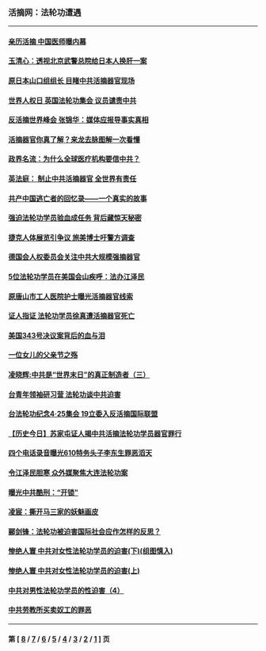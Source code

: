 ### 活摘网：法轮功遭遇
---
#### [亲历活摘 中国医师曝内幕](../../pages/nf5881/n14040389.md?09270430) 
#### [玉清心：透视北京武警总院给日本人换肝一案](../../pages/nf5881/n13771978.md?09270430) 
#### [原日本山口组组长 目睹中共活摘器官现场](../../pages/nf5881/n13767360.md?09270430) 
#### [世界人权日 英国法轮功集会 议员谴责中共](../../pages/nf5881/n13431763.md?09270430) 
#### [反活摘世界峰会 张锦华：媒体应报导事实真相](../../pages/nf5881/n13278502.md?09270430) 
#### [活摘器官你真了解？来龙去脉图解一次看懂](../../pages/nf5881/n13013820.md?09270430) 
#### [政界名流：为什么全球医疗机构要信中共？](../../pages/nf5881/n11945479.md?09270430) 
#### [英法庭： 制止中共活摘器官 全世界有责任](../../pages/nf5881/n11330691.md?09270430) 
#### [共产中国逃亡者的回忆录——一个真实的故事](../../pages/nf5881/n10918649.md?09270430) 
#### [强迫法轮功学员验血成任务 背后藏惊天秘密](../../pages/nf5881/n4252384.md?09270430) 
#### [捷克人体展览引争议 旅美博士吁警方调查](../../pages/nf5881/n9429187.md?09270430) 
#### [德国会人权委员会关注中共大规模强摘器官](../../pages/nf5881/n8418950.md?09270430) 
#### [5位法轮功学员在美国会山疾呼：法办江泽民](../../pages/nf5881/n8101519.md?09270430) 
#### [原唐山市工人医院护士曝光活摘器官线索](../../pages/nf5881/n8076384.md?09270430) 
#### [证人指证 法轮功学员徐真遭活摘器官死亡](../../pages/nf5881/n8042467.md?09270430) 
#### [美国343号决议案背后的血与泪](../../pages/nf5881/n8020684.md?09270430) 
#### [一位女儿的父亲节之殇](../../pages/nf5881/n8014122.md?09270430) 
#### [凌晓辉:中共是“世界末日”的真正制造者（三）](../../pages/nf5881/n4210333.md?09270430) 
#### [台青年领袖研习营 法轮功谈中共迫害](../../pages/nf5881/n4141857.md?09270430) 
#### [台法轮功纪念4‧25集会 19立委入反活摘国际联盟](../../pages/nf5881/n4141821.md?09270430) 
#### [【历史今日】苏家屯证人揭中共活摘法轮功学员器官罪行](../../pages/nf5881/n4135912.md?09270430) 
#### [四个电话录音曝光610特务头子李东生罪恶滔天](../../pages/nf5881/n4040060.md?09270430) 
#### [令江泽民胆寒 众外媒聚焦大连法轮功案](../../pages/nf5881/n3932671.md?09270430) 
#### [曝光中共酷刑：“开锁”](../../pages/nf5881/n3889373.md?09270430) 
#### [凌宸：撕开马三家的妖魅画皮](../../pages/nf5881/n3849369.md?09270430) 
#### [郦剑锋：法轮功被迫害国际社会应作怎样的反思？](../../pages/nf5881/n3824560.md?09270430) 
#### [惨绝人寰 中共对女性法轮功学员的迫害(下)(组图慎入)](../../pages/nf5881/n3816285.md?09270430) 
#### [惨绝人寰 中共对女性法轮功学员的迫害(上)](../../pages/nf5881/n3815374.md?09270430) 
#### [中共对男性法轮功学员的性迫害（4）](../../pages/nf5881/n3769144.md?09270430) 
#### [中共劳教所买卖奴工的罪恶](../../pages/nf5881/n3769378.md?09270430) 

---
#### 第 [ [8](./8.md?09270430) / [7](./7.md?09270430) / [6](./6.md?09270430) / [5](./5.md?09270430) / [4](./4.md?09270430) / [3](./3.md?09270430) / [2](./2.md?09270430) / [1](./1.md?09270430) ] 页

